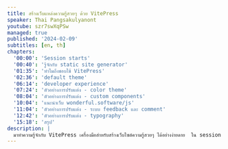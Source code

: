 ```yaml
---
title: สร้างเว็บแหล่งความรู้สวยๆ ด้วย VitePress
speaker: Thai Pangsakulyanont
youtube: szr7swXqPSw
managed: true
published: '2024-02-09'
subtitles: [en, th]
chapters:
  '00:00': 'Session starts'
  '00:40': 'รู้จักกับ static site generator'
  '01:35': 'ทำไมถึงชอบใช้ VitePress'
  '02:36': 'default theme'
  '06:14': 'developer experience'
  '07:24': 'ตัวอย่างการปรับแต่ง - color theme'
  '08:04': 'ตัวอย่างการปรับแต่ง - custom components'
  '10:04': 'แนะนำเว็บ wonderful.software/js'
  '11:04': 'ตัวอย่างการปรับแต่ง - ระบบ feedback และ comment'
  '12:42': 'ตัวอย่างการปรับแต่ง - typography'
  '15:18': 'สรุป'
description: |
  มาทำความรู้จักกับ VitePress เครื่องมือสำหรับสร้างเว็บไซต์ความรู้สวยๆ ได้อย่างง่ายดาย  ใน session นี้ ไท Software Engineer จาก Eventpop จะมาแบ่งปันประสบการณ์การใช้งาน VitePress  สร้างเว็บไซต์หลากหลายรูปแบบ ตั้งแต่เว็บรวมบทความภาษาไทยเกี่ยวกับ software development ไปจนถึงเว็บไซต์สำหรับ community ห้องซ้อมดนตรีออนไลน์ ไทจะพาไปสำรวจข้อดีของ VitePress ทั้งในมุมมองของผู้ใช้งานและนักพัฒนาเว็บไซต์  ไม่ว่าจะเป็น default theme ที่สวยงามและปรับแต่งได้ง่าย  ฟีเจอร์ Vue in Markdown สำหรับสร้าง interactive components  และเทคนิคการจัดรูปแบบข้อความภาษาไทยให้สวยงามและอ่านง่าย  มาร่วมเรียนรู้และค้นพบวิธีสร้างเว็บไซต์ความรู้ของคุณเองด้วย VitePress
---
```

